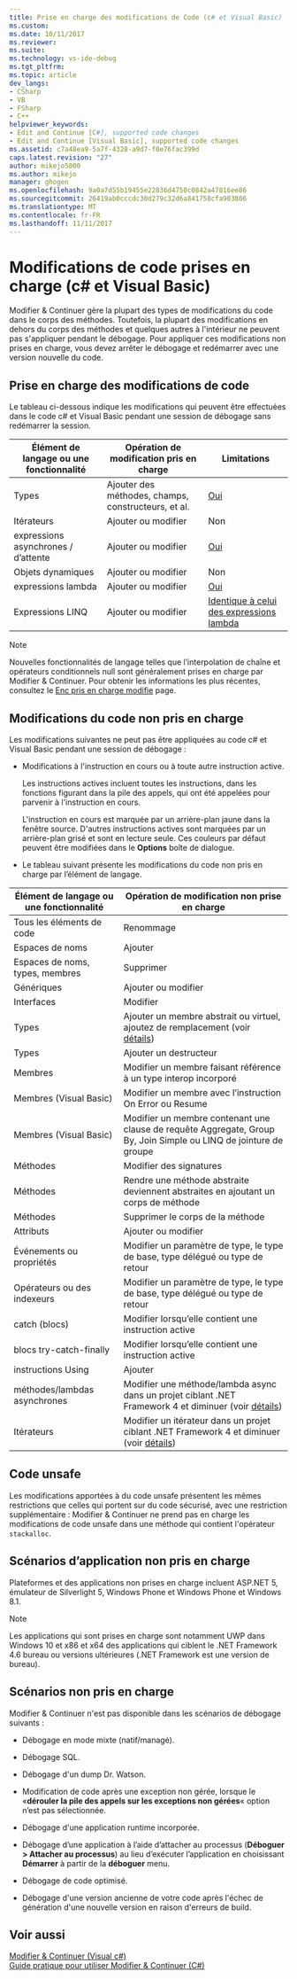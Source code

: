 ```yaml
---
title: Prise en charge des modifications de Code (c# et Visual Basic) | Documents Microsoft
ms.custom: 
ms.date: 10/11/2017
ms.reviewer: 
ms.suite: 
ms.technology: vs-ide-debug
ms.tgt_pltfrm: 
ms.topic: article
dev_langs:
- CSharp
- VB
- FSharp
- C++
helpviewer_keywords:
- Edit and Continue [C#], supported code changes
- Edit and Continue [Visual Basic], supported code changes
ms.assetid: c7a48ea9-5a7f-4328-a9d7-f0e76fac399d
caps.latest.revision: "27"
author: mikejo5000
ms.author: mikejo
manager: ghogen
ms.openlocfilehash: 9a0a7d55b19455e22836d4750c0842a47816ee86
ms.sourcegitcommit: 26419ab0cccdc30d279c32d6a841758cfa903806
ms.translationtype: MT
ms.contentlocale: fr-FR
ms.lasthandoff: 11/11/2017
---
```

# <a name="supported-code-changes-c-and-visual-basic"></a>Modifications de code prises en charge (c# et Visual Basic)
Modifier & Continuer gère la plupart des types de modifications du code dans le corps des méthodes. Toutefois, la plupart des modifications en dehors du corps des méthodes et quelques autres à l'intérieur ne peuvent pas s'appliquer pendant le débogage. Pour appliquer ces modifications non prises en charge, vous devez arrêter le débogage et redémarrer avec une version nouvelle du code.

## <a name="supported-changes-to-code"></a>Prise en charge des modifications de code

Le tableau ci-dessous indique les modifications qui peuvent être effectuées dans le code c# et Visual Basic pendant une session de débogage sans redémarrer la session.

|Élément de langage ou une fonctionnalité|Opération de modification pris en charge|Limitations|
|-|-|-|
|Types|Ajouter des méthodes, champs, constructeurs, et al.|[Oui](https://github.com/dotnet/roslyn/wiki/EnC-Supported-Edits)|
|Itérateurs|Ajouter ou modifier|Non|
|expressions asynchrones / d’attente|Ajouter ou modifier|[Oui](https://github.com/dotnet/roslyn/wiki/EnC-Supported-Edits)|
|Objets dynamiques|Ajouter ou modifier|Non|
|expressions lambda|Ajouter ou modifier|[Oui](https://github.com/dotnet/roslyn/wiki/EnC-Supported-Edits)|
|Expressions LINQ|Ajouter ou modifier|[Identique à celui des expressions lambda](https://github.com/dotnet/roslyn/wiki/EnC-Supported-Edits)|

> [!NOTE]
> Nouvelles fonctionnalités de langage telles que l’interpolation de chaîne et opérateurs conditionnels null sont généralement prises en charge par Modifier & Continuer. Pour obtenir les informations les plus récentes, consultez le [Enc pris en charge modifie](https://github.com/dotnet/roslyn/wiki/EnC-Supported-Edits) page.

## <a name="unsupported-changes-to-code"></a>Modifications du code non pris en charge
 Les modifications suivantes ne peut pas être appliquées au code c# et Visual Basic pendant une session de débogage :  
  
-   Modifications à l'instruction en cours ou à toute autre instruction active.  
  
     Les instructions actives incluent toutes les instructions, dans les fonctions figurant dans la pile des appels, qui ont été appelées pour parvenir à l'instruction en cours.  
  
     L'instruction en cours est marquée par un arrière-plan jaune dans la fenêtre source. D'autres instructions actives sont marquées par un arrière-plan grisé et sont en lecture seule. Ces couleurs par défaut peuvent être modifiées dans le **Options** boîte de dialogue.

- Le tableau suivant présente les modifications du code non pris en charge par l’élément de langage.

|Élément de langage ou une fonctionnalité|Opération de modification non prise en charge|
|-|-|
|Tous les éléments de code|Renommage|
|Espaces de noms|Ajouter|
|Espaces de noms, types, membres|Supprimer|
|Génériques|Ajouter ou modifier|
|Interfaces|Modifier|
|Types|Ajouter un membre abstrait ou virtuel, ajoutez de remplacement (voir [détails](https://github.com/dotnet/roslyn/wiki/EnC-Supported-Edits))|
|Types|Ajouter un destructeur|
|Membres|Modifier un membre faisant référence à un type interop incorporé|
|Membres (Visual Basic)|Modifier un membre avec l’instruction On Error ou Resume|
|Membres (Visual Basic)|Modifier un membre contenant une clause de requête Aggregate, Group By, Join Simple ou LINQ de jointure de groupe|
|Méthodes|Modifier des signatures|
|Méthodes|Rendre une méthode abstraite deviennent abstraites en ajoutant un corps de méthode|
|Méthodes|Supprimer le corps de la méthode|
|Attributs|Ajouter ou modifier|
|Événements ou propriétés|Modifier un paramètre de type, le type de base, type délégué ou type de retour |
|Opérateurs ou des indexeurs|Modifier un paramètre de type, le type de base, type délégué ou type de retour |
|catch (blocs)|Modifier lorsqu’elle contient une instruction active|
|blocs try-catch-finally|Modifier lorsqu’elle contient une instruction active|
|instructions Using|Ajouter|
|méthodes/lambdas asynchrones|Modifier une méthode/lambda async dans un projet ciblant .NET Framework 4 et diminuer (voir [détails](https://github.com/dotnet/roslyn/wiki/EnC-Supported-Edits))|
|Itérateurs|Modifier un itérateur dans un projet ciblant .NET Framework 4 et diminuer (voir [détails](https://github.com/dotnet/roslyn/wiki/EnC-Supported-Edits))|
  
## <a name="unsafe-code"></a>Code unsafe  
 Les modifications apportées à du code unsafe présentent les mêmes restrictions que celles qui portent sur du code sécurisé, avec une restriction supplémentaire : Modifier & Continuer ne prend pas en charge les modifications de code unsafe dans une méthode qui contient l'opérateur `stackalloc`.  

## <a name="unsupported-app-scenarios"></a>Scénarios d’application non pris en charge

Plateformes et des applications non prises en charge incluent ASP.NET 5, émulateur de Silverlight 5, Windows Phone et Windows Phone et Windows 8.1.

> [!NOTE]
> Les applications qui sont prises en charge sont notamment UWP dans Windows 10 et x86 et x64 des applications qui ciblent le .NET Framework 4.6 bureau ou versions ultérieures (.NET Framework est une version de bureau).
  
## <a name="unsupported-scenarios"></a>Scénarios non pris en charge  
 Modifier & Continuer n'est pas disponible dans les scénarios de débogage suivants :  
  
-   Débogage en mode mixte (natif/managé).  
  
-   Débogage SQL.  
  
-   Débogage d'un dump Dr. Watson.  
  
-   Modification de code après une exception non gérée, lorsque le «**dérouler la pile des appels sur les exceptions non gérées**« option n’est pas sélectionnée.  
  
-   Débogage d'une application runtime incorporée.  
  
-   Débogage d’une application à l’aide d’attacher au processus (**Déboguer > Attacher au processus**) au lieu d’exécuter l’application en choisissant **Démarrer** à partir de la **déboguer** menu.  
  
-   Débogage de code optimisé.  
  
-   Débogage d'une version ancienne de votre code après l'échec de génération d'une nouvelle version en raison d'erreurs de build.
  
## <a name="see-also"></a>Voir aussi  
 [Modifier & Continuer (Visual c#)](../debugger/edit-and-continue-visual-csharp.md)   
 [Guide pratique pour utiliser Modifier & Continuer (C#)](../debugger/how-to-use-edit-and-continue-csharp.md)